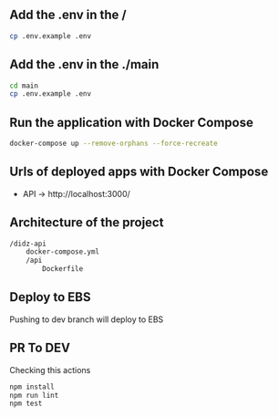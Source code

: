 ## Add the .env in the /

```bash
cp .env.example .env
```

## Add the .env in the ./main

```bash
cd main
cp .env.example .env
```



## Run the application with Docker Compose

```bash
docker-compose up --remove-orphans --force-recreate
```


## Urls of deployed apps with Docker Compose

- API -> http://localhost:3000/


## Architecture of the project

```bash
/didz-api
    docker-compose.yml
    /api
        Dockerfile
```


## Deploy to EBS

Pushing to dev branch will deploy to EBS

## PR To DEV

Checking this actions

```bash
npm install
npm run lint
npm test
```